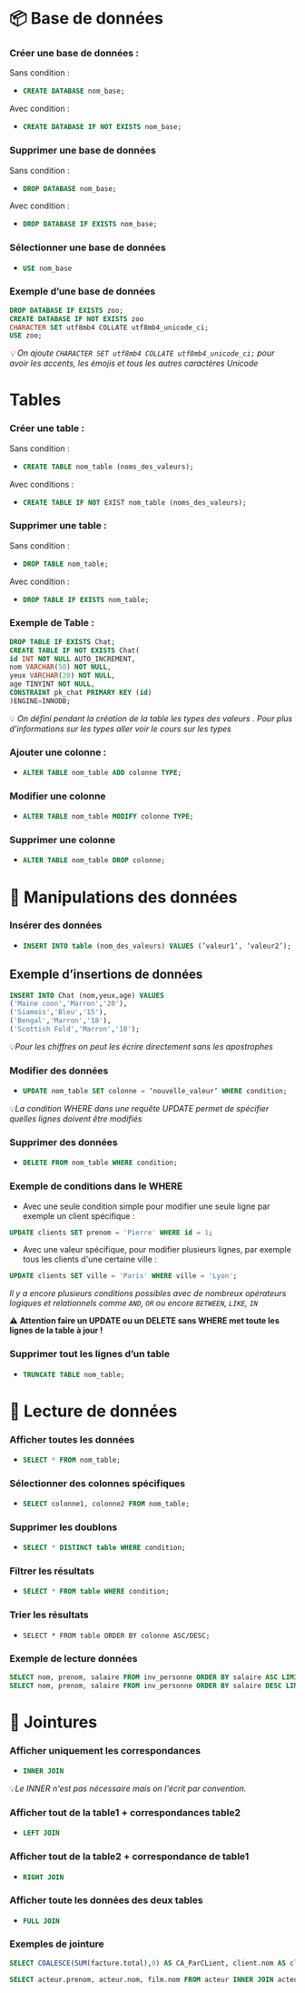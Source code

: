 # 📦 Base de données

### Créer une base de données :

Sans condition :


- ```sql
  CREATE DATABASE nom_base;
  ```

Avec condition : 

- ```sql
  CREATE DATABASE IF NOT EXISTS nom_base;
  ```

### Supprimer une base de données

Sans condition : 

- ```sql
  DROP DATABASE nom_base;
  ```

Avec condition :  

- ```sql
  DROP DATABASE IF EXISTS nom_base;
  ```

### Sélectionner une base de données

- ```sql
  USE nom_base
  ```

### Exemple d’une base de données

```sql
DROP DATABASE IF EXISTS zoo;
CREATE DATABASE IF NOT EXISTS zoo
CHARACTER SET utf8mb4 COLLATE utf8mb4_unicode_ci;
USE zoo;
```

*💡 On ajoute `CHARACTER SET utf8mb4 COLLATE utf8mb4_unicode_ci;` pour avoir les accents, les émojis  et tous les autres caractères Unicode*

# Tables

### Créer une table :

Sans condition : 

- ```sql
  CREATE TABLE nom_table (noms_des_valeurs);
  ```

Avec conditions : 

- ```sql
  CREATE TABLE IF NOT EXIST nom_table (noms_des_valeurs);
  ```

### Supprimer une table :

Sans condition :

- ```sql
  DROP TABLE nom_table;
  ```

Avec condition : 

- ```sql
  DROP TABLE IF EXISTS nom_table;
  ```

### Exemple de Table :

```sql
DROP TABLE IF EXISTS Chat;
CREATE TABLE IF NOT EXISTS Chat(
id INT NOT NULL AUTO_INCREMENT,
nom VARCHAR(50) NOT NULL,
yeux VARCHAR(20) NOT NULL,
age TINYINT NOT NULL,
CONSTRAINT pk_chat PRIMARY KEY (id)
)ENGINE=INNODB;
```

💡 *On défini pendant la création de la table les types des valeurs . Pour plus d’informations sur les types aller voir le cours sur les types*

### Ajouter une colonne :

- ```sql
  ALTER TABLE nom_table ADD colonne TYPE;
  ```

### Modifier une colonne

- ```sql
  ALTER TABLE nom_table MODIFY colonne TYPE;
  ```

### Supprimer une colonne

- ```sql
  ALTER TABLE nom_table DROP colonne;
  ```

# 📝 Manipulations des données

### Insérer des données

- ```sql
  INSERT INTO table (nom_des_valeurs) VALUES (’valeur1’, ‘valeur2’);
  ```

## Exemple d’insertions de données

```sql
INSERT INTO Chat (nom,yeux,age) VALUES
('Maine coon','Marron','20'),
('Siamois','Bleu','15'),
('Bengal','Marron','18'),
('Scottish Fold','Marron','10');
```

💡*Pour les chiffres on peut les écrire directement sans les apostrophes*

### Modifier des données

- ```sql
  UPDATE nom_table SET colonne = ‘nouvelle_valeur’ WHERE condition;
  ```

💡*La condition WHERE dans une requête UPDATE permet de spécifier quelles lignes doivent être modifiés* 

### Supprimer des données

- ```sql
  DELETE FROM nom_table WHERE condition;
  ```

### Exemple de conditions dans le WHERE

- Avec une seule condition simple pour modifier une seule ligne par exemple un client spécifique :

```sql
UPDATE clients SET prenom = 'Pierre' WHERE id = 1;

```

- Avec une valeur spécifique, pour modifier plusieurs lignes,  par exemple tous les clients d'une certaine ville :

```sql
UPDATE clients SET ville = 'Paris' WHERE ville = 'Lyon';
```

*Il y a encore plusieurs conditions possibles avec de nombreux opérateurs logiques et relationnels comme `AND`, `OR` ou encore `BETWEEN`, `LIKE`, `IN`*  

⚠️ **Attention faire un UPDATE ou un DELETE sans WHERE met toute les lignes de la table à jour !**  

### Supprimer tout les lignes d’un table

- ```sql
  TRUNCATE TABLE nom_table;
  ```

# 🔎 Lecture de données

### Afficher toutes les données

- ```sql
  SELECT * FROM nom_table;
  ```

### Sélectionner des colonnes spécifiques

- ```sql
  SELECT colonne1, colonne2 FROM nom_table;
  ```

### Supprimer les doublons

- ```sql
  SELECT * DISTINCT table WHERE condition;
  ```

### Filtrer les résultats

- ```sql
  SELECT * FROM table WHERE condition;
  ```

### Trier les résultats

- `SELECT * FROM table ORDER BY colonne ASC/DESC;`

### Exemple de lecture données

```sql
SELECT nom, prenom, salaire FROM inv_personne ORDER BY salaire ASC LIMIT 1 ##Acteur avec le plus petit salaire
SELECT nom, prenom, salaire FROM inv_personne ORDER BY salaire DESC LIMIT 1 ##Acteur avec le plus gros salaire
```

# 🔧 Jointures

### Afficher uniquement les correspondances

- ```sql
  INNER JOIN
  ```
  
💡*Le INNER n'est pas nécessaire mais on l'écrit par convention.*

### Afficher tout de la table1 + correspondances table2

- ```sql
  LEFT JOIN
  ```

### Afficher tout de la table2 + correspondance de table1

- ```sql
  RIGHT JOIN
  ```

### Afficher toute les données des deux tables

- ```sql
  FULL JOIN
  ```

### Exemples de jointure
```sql
SELECT COALESCE(SUM(facture.total),0) AS CA_ParCLient, client.nom AS client_nom FROM client LEFT JOIN projet ON client.id = projet.client_id LEFT JOIN devis ON projet.id = devis.projet_id LEFT JOIN facture ON devis.id = facture.devis_id GROUP BY client.id

SELECT acteur.prenom, acteur.nom, film.nom FROM acteur INNER JOIN acteur_film ON acteur.id = acteur_film.acteur_id INNER JOIN film ON acteur_film.film_id= film.id WHERE acteur.nom = 'PITT' AND acteur.prenom = 'Brad'
```


